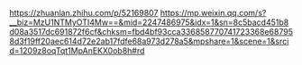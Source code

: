 https://zhuanlan.zhihu.com/p/52169807
https://mp.weixin.qq.com/s?__biz=MzU1NTMyOTI4Mw==&mid=2247486975&idx=1&sn=8c5bacd451b8d08a3517dc691872f6cf&chksm=fbd4bf93cca336858770741723368e687958d3f19ff20aec614d72e2ab17fdfe68a973d278a5&mpshare=1&scene=1&srcid=1209z8oqTqt1MpAnEKX0ob8h#rd

